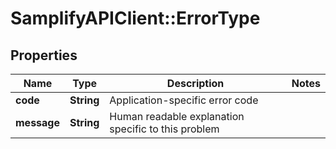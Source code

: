 # SamplifyAPIClient::ErrorType

## Properties
Name | Type | Description | Notes
------------ | ------------- | ------------- | -------------
**code** | **String** | Application-specific error code | 
**message** | **String** | Human readable explanation specific to this problem | 


